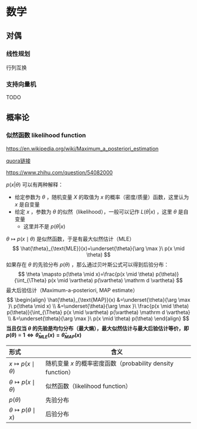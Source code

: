 # 数学



## 对偶

### 线性规划

行列互换

### 支持向量机

TODO

## 概率论

### 似然函数 likelihood function

https://en.wikipedia.org/wiki/Maximum_a_posteriori_estimation

[quora链接](https://www.quora.com/What-is-the-difference-between-probability-and-likelihood-1/answer/Jason-Eisner?share=cbfeda82&srid=zDgIt)

https://www.zhihu.com/question/54082000

 $p(x|\theta)$ 可以有两种解释：

- 给定参数为 $\theta$ ，随机变量 $X$ 的取值为 $x$ 的概率（密度/质量）函数，这里认为 $x$ 是自变量
- 给定 $x$ ，参数为 $\theta$ 的似然（likelihood），一般可以记作 $L(\theta|x)$ ，这里 $\theta$ 是自变量
  - 这里并不是 $p(\theta|x)$ 



 $\theta \mapsto p(x\mid \theta)$ 是似然函数，于是有最大似然估计（MLE）
$$
\hat{\theta}_{\text{MLE}}(x)=\underset{\theta}{\arg \max }\ p(x \mid \theta)
$$
如果存在 $\theta$ 的先验分布 $p(\theta)$ ，那么通过贝叶斯公式可以得到后验分布：
$$
\theta \mapsto p(\theta \mid x)=\frac{p(x \mid \theta) p(\theta)}{\int_{\Theta} p(x \mid \vartheta) p(\vartheta) \mathrm d \vartheta}
$$
最大后验估计（Maximum-a-posteriori, MAP estimate）
$$
\begin{align}
\hat{\theta}_{\text{MAP}}(x) &=\underset{\theta}{\arg \max }\ p(\theta \mid x) \\
&=\underset{\theta}{\arg \max }\ \frac{p(x \mid \theta) p(\theta)}{\int_{\Theta} p(x \mid \vartheta) p(\vartheta) \mathrm d \vartheta} \\
&=\underset{\theta}{\arg \max }\ p(x \mid \theta) p(\theta)
\end{align}
$$
**当且仅当 $\theta$ 的先验是均匀分布（最大熵），最大似然估计与最大后验估计等价，即 $p(\theta)\equiv 1\Leftrightarrow \hat\theta_{MLE}(x)=\hat\theta_{MAP}(x)$** 

| 形式                              | 含义                                                        |
| :-------------------------------- | ----------------------------------------------------------- |
| $x\mapsto p(x\mid \theta)$        | 随机变量 $x$ 的概率密度函数（probability density function） |
| $\theta \mapsto p(x\mid \theta)$  | 似然函数（likelihood function）                             |
| $p(\theta)$                       | 先验分布                                                    |
| $\theta \mapsto p(\theta \mid x)$ | 后验分布                                                    |

